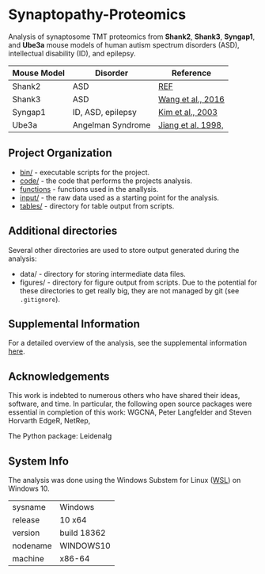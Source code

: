# Synaptopathy-Proteomics

Analysis of synaptosome TMT proteomics from __Shank2__, __Shank3__, 
__Syngap1__, and __Ube3a__ mouse models of human autism spectrum disorders 
(ASD), intellectual disability (ID), and epilepsy. 

| Mouse Model | Disorder | Reference |
| ---         | ---      | --- |
| Shank2      | ASD      | [REF](url) |
| Shank3      | ASD      | [Wang et al., 2016](https://www.ncbi.nlm.nih.gov/pubmed/27161151) |
| Syngap1     | ID, ASD, epilepsy |[Kim et al., 2003](https://www.ncbi.nlm.nih.gov/pubmed/12598599) |
| Ube3a       | Angelman Syndrome | [Jiang et al. 1998,](https://www.ncbi.nlm.nih.gov/pubmed/9808466) |

## Project Organization
* [bin/](https://github.com/twesleyb/Synaptopathy-Proteomics/tree/master/bin) - executable scripts for the project.
* [code/](https://github.com/twesleyb/Synaptopathy-Proteomics/tree/master/code) - the code that performs the projects analysis.
* [functions](https://github.com/twesleyb/Synaptopathy-Proteomics/tree/master/functions) - functions used in the anallysis.
* [input/](https://github.com/twesleyb/Synaptopathy-Proteomics/tree/master/input) - the raw data used as a starting point for the analysis.
* [tables/](https://github.com/twesleyb/Synaptopathy-Proteomics/tree/master/input) - directory for table output from scripts. 

## Additional directories
Several other directories are used to store output generated during the analysis:
* data/ - directory for storing intermediate data files.
* figures/ - directory for figure output from scripts.
Due to the potential for these directories to get really big, they are not 
managed by git (see `.gitignore`).

## Supplemental Information
For a detailed overview of the analysis, see the supplemental information [here](https://github.com/twesleyb/Synaptopathy-Proteomics/tree/master/code/README.md).

## Acknowledgements
This work is indebted to numerous others who have shared their ideas, software,
and time. In particular, the following open source packages were essential in 
completion of this work:
WGCNA, Peter Langfelder and Steven Horvarth
EdgeR, 
NetRep, 

The Python package:
Leidenalg

## System Info
The analysis was done using the Windows Substem for Linux ([WSL](https://docs.microsoft.com/en-us/windows/wsl/install-win10)) on Windows 10. 

|     |     |
| --- | --- |
| sysname | Windows |
| release | 10 x64 |
| version | build 18362 |
| nodename | WINDOWS10 | 
| machine | x86-64 | 
